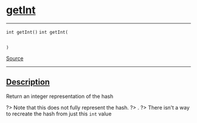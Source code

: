 
<h1 id="get-int">
 <a href="#/api/hash_t/getInt" class="anchor">
   <span>getInt</span>
  </a>
</h1>

<div class="signature">

<hr>

  <div class="definition-container">
    <div class="definition">
      <code class="desktop-only"><span class="token keyword">int</span> getInt()</code>
      <code class="mobile-only"><span class="token keyword">int</span> getInt(
    
)</code>
      <div class="flex-spacing"></div>
      <a href="https://github.com/libocca/occa/blob/58bd0f1e/include/occa/utils/hash.hpp#L119" target="_blank">Source</a>
    </div>
    
  </div>

  <hr>
</div>


<h2 id="description">
 <a href="#/api/hash_t/getInt?id=description" class="anchor">
   <span>Description</span>
  </a>
</h2>

Return an integer representation of the hash

?> Note that this does not fully represent the hash.
?> .
?> There isn't a way to recreate the hash from just this `int` value
